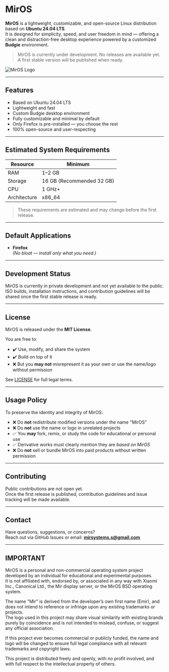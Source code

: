 # MirOS

**MirOS** is a lightweight, customizable, and open-source Linux distribution based on **Ubuntu 24.04 LTS**.  
It is designed for simplicity, speed, and user freedom in mind — offering a clean and distraction-free desktop experience powered by a customized **Budgie** environment.

> MirOS is currently under development. No releases are available yet.  
> A first stable version will be published when ready.

![MirOS Logo](https://i.imgur.com/IzdQ2s7.png)

---

##  Features

-  Based on Ubuntu 24.04 LTS
-  Lightweight and fast
-  Custom Budgie desktop environment
-  Fully customizable and minimal by default
-  Only Firefox is pre-installed — you choose the rest
-  100% open-source and user-respecting

---

##  Estimated System Requirements

| Resource      | Minimum      |
|---------------|--------------|
| RAM           | 1–2 GB       |
| Storage       | 16 GB (Recommended 32 GB)        |
| CPU           | 1 GHz+       |
| Architecture  | x86_64       |

> These requirements are estimated and may change before the first release.

---

##  Default Applications

- **Firefox**  
*(No bloat — install only what you need.)*

---

##  Development Status

MirOS is currently in private development and not yet available to the public.  
ISO builds, installation instructions, and contribution guidelines will be shared once the first stable release is ready.

---

##  License

MirOS is released under the **MIT License**.

You are free to:

- ✔️ Use, modify, and share the system
- ✔️ Build on top of it
- ❌ But you **may not** misrepresent it as your own or use the name/logo without permission

See [LICENSE](./LICENSE) for full legal terms.

---

##  Usage Policy

To preserve the identity and integrity of MirOS:

- ❌ Do **not** redistribute modified versions under the name "MirOS"
- ❌ Do **not** use the name or logo in unrelated projects
- ✅ You **may** fork, remix, or study the code for educational or personal use
- ✅ Derivative works must clearly mention they are *based on MirOS*
- ❌ Do **not** sell or bundle MirOS into paid products without written permission

---

##  Contributing

Public contributions are not open yet.  
Once the first release is published, contribution guidelines and issue tracking will be made available.

---

##  Contact

Have questions, suggestions, or concerns?  
Reach out via GitHub Issues or email: **mirsystems.s@gmail.com**

---

## IMPORTANT

MirOS is a personal and non-commercial operating system project developed by an individual for educational and experimental purposes.  
It is not affiliated with, endorsed by, or associated in any way with Xiaomi Inc., Canonical Ltd., the Mir display server, or the MirOS BSD operating system.

The name "Mir" is derived from the developer’s own first name (Emir), and does not intend to reference or infringe upon any existing trademarks or projects.  
The logo used in this project may share visual similarity with existing brands purely by coincidence and is not intended to mislead, confuse, or suggest any official association.

If this project ever becomes commercial or publicly funded, the name and logo will be changed to ensure full legal compliance with all relevant trademarks and copyright laws.

This project is distributed freely and openly, with no profit involved, and with full respect to the intellectual property of others.
